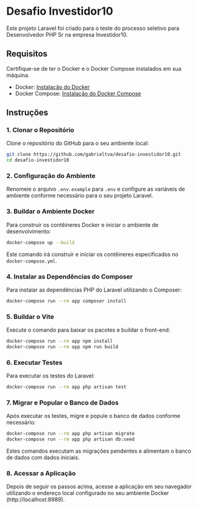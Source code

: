 # Desafio Investidor10

Este projeto Laravel foi criado para o teste do processo seletivo para Desenvolvedor PHP Sr na empresa Investidor10.

## Requisitos

Certifique-se de ter o Docker e o Docker Compose instalados em sua máquina.

- Docker: [Instalação do Docker](https://docs.docker.com/get-docker/)
- Docker Compose: [Instalação do Docker Compose](https://docs.docker.com/compose/install/)

## Instruções

### 1. Clonar o Repositório

Clone o repositório do GitHub para o seu ambiente local:

```bash
git clone https://github.com/gabrieltva/desafio-investidor10.git
cd desafio-investidor10
```

### 2. Configuração do Ambiente

Renomeie o arquivo `.env.example` para `.env` e configure as variáveis de ambiente conforme necessário para o seu projeto Laravel.

### 3. Buildar o Ambiente Docker

Para construir os contêineres Docker e iniciar o ambiente de desenvolvimento:

```bash
docker-compose up --build
```

Este comando irá construir e iniciar os contêineres especificados no `docker-compose.yml`.

### 4. Instalar as Dependências do Composer

Para instalar as dependências PHP do Laravel utilizando o Composer:

```bash
docker-compose run --rm app composer install
```

### 5. Buildar o Vite

Execute o comando para baixar os pacotes e buildar o front-end:

```bash
docker-compose run --rm app npm install
docker-compose run --rm app npm run build
```

### 6. Executar Testes

Para executar os testes do Laravel:

```bash
docker-compose run --rm app php artisan test
```

### 7. Migrar e Popular o Banco de Dados

Após executar os testes, migre e popule o banco de dados conforme necessário:

```bash
docker-compose run --rm app php artisan migrate
docker-compose run --rm app php artisan db:seed
```

Estes comandos executam as migrações pendentes e alimentam o banco de dados com dados iniciais.

### 8. Acessar a Aplicação

Depois de seguir os passos acima, acesse a aplicação em seu navegador utilizando o endereço local configurado no seu ambiente Docker (http://localhost:8989).